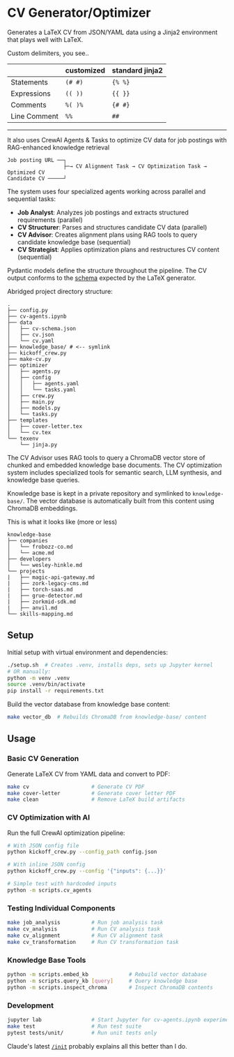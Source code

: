 # CV Generator/Optimizer

Generates a LaTeX CV from JSON/YAML data using a Jinja2 environment that plays well with LaTeX.

Custom delimiters, you see..

|              | customized | standard jinja2 |
| ------------ | ---------- | --------------- |
| Statements   | `(# #)`    | `{% %}`         |
| Expressions  | `(( ))`    | `{{ }}`         |
| Comments     | `%( )%`    | `{# #}`         |
| Line Comment | `%%`       | `##`            |

---

It also uses CrewAI Agents & Tasks to optimize CV data for job postings with RAG-enhanced knowledge retrieval

```
Job posting URL ──┐
                  ├─→ CV Alignment Task → CV Optimization Task → Optimized CV
Candidate CV ─────┘
```

The system uses four specialized agents working across parallel and sequential tasks:

- **Job Analyst**: Analyzes job postings and extracts structured requirements (parallel)
- **CV Structurer**: Parses and structures candidate CV data (parallel)
- **CV Advisor**: Creates alignment plans using RAG tools to query candidate knowledge base (sequential)
- **CV Strategist**: Applies optimization plans and restructures CV content (sequential)

Pydantic models define the structure throughout the pipeline. The CV output conforms to the [schema](https://github.com/evokateur/cv-agents/blob/main/data/cv-schema.json) expected by the LaTeX generator.

Abridged project directory structure:

```
.
├── config.py
├── cv-agents.ipynb
├── data
│   ├── cv-schema.json
│   ├── cv.json
│   └── cv.yaml
├── knowledge_base/ # <-- symlink
├── kickoff_crew.py
├── make-cv.py
├── optimizer
│   ├── agents.py
│   ├── config
│   │   ├── agents.yaml
│   │   └── tasks.yaml
│   ├── crew.py
│   ├── main.py
│   ├── models.py
│   └── tasks.py
├── templates
│   ├── cover-letter.tex
│   └── cv.tex
└── texenv
    └── jinja.py
```

The CV Advisor uses RAG tools to query a ChromaDB vector store of chunked and embedded knowledge base documents. The CV optimization system includes specialized tools for semantic search, LLM synthesis, and knowledge base queries.

Knowledge base is kept in a private repository and symlinked to `knowledge-base/`. The vector database is automatically built from this content using ChromaDB embeddings.

This is what it looks like (more or less)

```
knowledge-base
├── companies
│   └── frobozz-co.md
│   └── acme.md
├── developers
│   └── wesley-hinkle.md
└── projects
|   ├── magic-api-gateway.md
|   ├── zork-legacy-cms.md
|   ├── torch-saas.md
|   ├── grue-detector.md
|   ├── zorkmid-sdk.md
|   ├── anvil.md
└── skills-mapping.md
```

## Setup

Initial setup with virtual environment and dependencies:

```bash
./setup.sh  # Creates .venv, installs deps, sets up Jupyter kernel
# OR manually:
python -m venv .venv
source .venv/bin/activate
pip install -r requirements.txt
```

Build the vector database from knowledge base content:

```bash
make vector_db  # Rebuilds ChromaDB from knowledge-base/ content
```

## Usage

### Basic CV Generation

Generate LaTeX CV from YAML data and convert to PDF:

```bash
make cv                    # Generate CV PDF
make cover-letter          # Generate cover letter PDF
make clean                 # Remove LaTeX build artifacts
```

### CV Optimization with AI

Run the full CrewAI optimization pipeline:

```bash
# With JSON config file
python kickoff_crew.py --config_path config.json

# With inline JSON config
python kickoff_crew.py --config '{"inputs": {...}}'

# Simple test with hardcoded inputs
python -m scripts.cv_agents
```

### Testing Individual Components

```bash
make job_analysis          # Run job analysis task 
make cv_analysis           # Run CV analysis task
make cv_alignment          # Run CV alignment task
make cv_transformation     # Run CV transformation task
```

### Knowledge Base Tools

```bash
python -m scripts.embed_kb             # Rebuild vector database
python -m scripts.query_kb [query]     # Query knowledge base
python -m scripts.inspect_chroma       # Inspect ChromaDB contents
```

### Development

```bash
jupyter lab                # Start Jupyter for cv-agents.ipynb experimentation
make test                  # Run test suite
pytest tests/unit/         # Run unit tests only
```

Claude's latest [`/init`](/CLAUDE.md) probably explains all this better than I do.
